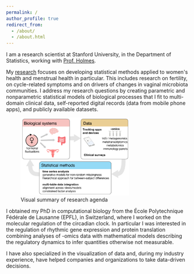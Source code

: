 ```yaml
---
permalink: /
author_profile: true
redirect_from:
  - /about/
  - /about.html
---
```




I am a research scientist at Stanford University, in the Department of Statistics, working with [Prof. Holmes](https://statweb.stanford.edu/~susan/susan_person.html).

My [research](/research/) focuses on developing statistical methods applied to women's health and menstrual health in particular. This includes research on fertility, on cycle-related symptoms and on drivers of changes in vaginal microbiota communities. I address my research questions by creating parametric and nonparametric statistical models of biological processes that I fit to multi-domain clinical data, self-reported digital records (data from mobile phone apps), and publicly available datasets.


<figure>
<img src="/images/home/figures_Summary.png" alt="Visual summary of research agenda." style="width:70%">

<figcaption align = "left">
Visual summary of research agenda</figcaption>
</figure>


I obtained my PhD in computational biology from the École Polytechnique Fédérale de Lausanne (EPFL), in Switzerland, where I worked on the molecular regulation of the circadian clock. In particular I was interested in the regulation of rhythmic gene expression and protein translation combining analyses of -omics data with mathematical models describing the regulatory dynamics to infer quantities otherwise not measurable.

I have also specialized in the visualization of data and, during my industry experience, have helped companies and organizations to take data-driven decisions.
